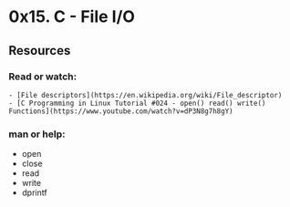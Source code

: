 # 0x15. C - File I/O
## Resources 
### Read or watch:
    - [File descriptors](https://en.wikipedia.org/wiki/File_descriptor)
    - [C Programming in Linux Tutorial #024 - open() read() write() Functions](https://www.youtube.com/watch?v=dP3N8g7h8gY)

### man or help:
   - open
   - close
   - read
   - write
   - dprintf

